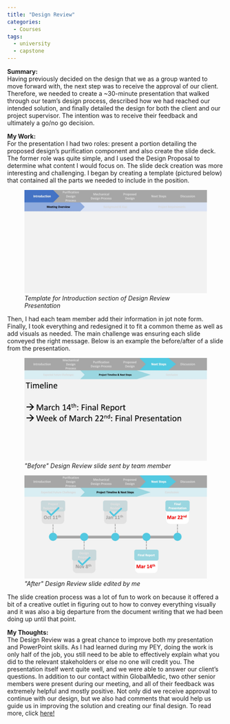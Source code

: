 ```yaml
---
title: "Design Review"
categories:
  - Courses
tags:
  - university
  - capstone
---
```

**Summary:**<br>
Having previously decided on the design that we as a group wanted to move forward with, the next step was to receive the approval of our client. Therefore, we needed to create a ~30-minute presentation that walked through our team’s design process, described how we had reached our intended solution, and finally detailed the design for both the client and our project supervisor. The intention was to receive their feedback and ultimately a go/no go decision.

**My Work:**<br>
For the presentation I had two roles: present a portion detailing the proposed design’s purification component and also create the slide deck. The former role was quite simple, and I used the Design Proposal to determine what content I would focus on. The slide deck creation was more interesting and challenging. I began by creating a template (pictured below) that contained all the parts we needed to include in the position. 
<figure>
  <img src="/assets/images/drtemplate.jpg" alt="Image" />
  <figcaption><em>Template for Introduction section of Design Review Presentation</em></figcaption>
</figure>
Then, I had each team member add their information in jot note form. Finally, I took everything and redesigned it to fit a common theme as well as add visuals as needed. The main challenge was ensuring each slide conveyed the right message. Below is an example the before/after of a slide from the presentation. 
<figure>
  <img src="/assets/images/drbefore.jpg" alt="Image" />
  <figcaption><em>"Before" Design Review slide sent by team member</em></figcaption>
</figure>
<figure>
  <img src="/assets/images/drafter.jpg" alt="Image" />
  <figcaption><em>"After" Design Review slide edited by me</em></figcaption>
</figure>
The slide creation process was a lot of fun to work on because it offered a bit of a creative outlet in figuring out to how to convey everything visually and it was also a big departure from the document writing that we had been doing up until that point. 

**My Thoughts:**<br>
The Design Review was a great chance to improve both my presentation and PowerPoint skills. As I had learned during my PEY, doing the work is only half of the job, you still need to be able to effectively explain what you did to the relevant stakeholders or else no one will credit you. The presentation itself went quite well, and we were able to answer our client’s questions. In addition to our contact within GlobalMedic, two other senior members were present during our meeting, and all of their feedback was extremely helpful and mostly positive. Not only did we receive approval to continue with our design, but we also had comments that would help us guide us in improving the solution and creating our final design. To read more, click [here!](https://naveedfarahani.github.io/courses/finalreport)

